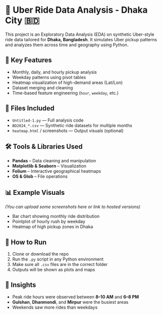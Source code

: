 # 🚕 Uber Ride Data Analysis - Dhaka City 🇧🇩

This project is an Exploratory Data Analysis (EDA) on synthetic Uber-style ride data tailored for **Dhaka, Bangladesh**. It simulates Uber pickup patterns and analyzes them across time and geography using Python.

## 📌 Key Features

- Monthly, daily, and hourly pickup analysis
- Weekday patterns using pivot tables
- Heatmap visualization of high-demand areas (Lat/Lon)
- Dataset merging and cleaning
- Time-based feature engineering (`hour`, `weekday`, etc.)

## 📁 Files Included

- `Untitled-1.py` — Full analysis code
- `BD2024_*.csv` — Synthetic ride datasets for multiple months
- `heatmap.html` / screenshots — Output visuals (optional)

## 🛠 Tools & Libraries Used

- **Pandas** – Data cleaning and manipulation
- **Matplotlib & Seaborn** – Visualization
- **Folium** – Interactive geographical heatmaps
- **OS & Glob** – File operations

## 📊 Example Visuals

_(You can upload some screenshots here or link to hosted versions)_

- Bar chart showing monthly ride distribution
- Pointplot of hourly rush by weekday
- Heatmap of high pickup zones in Dhaka

## 🚀 How to Run

1. Clone or download the repo
2. Run the `.py` script in any Python environment
3. Make sure all `.csv` files are in the correct folder
4. Outputs will be shown as plots and maps

## 🧠 Insights

- Peak ride hours were observed between **8–10 AM** and **6–8 PM**
- **Gulshan**, **Dhanmondi**, and **Mirpur** were the busiest areas
- Weekends saw more rides than weekdays

